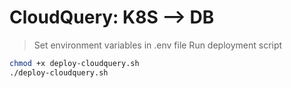 # CloudQuery: K8S --> DB

> Set environment variables in .env file
> Run deployment script

```bash
chmod +x deploy-cloudquery.sh
./deploy-cloudquery.sh
```
